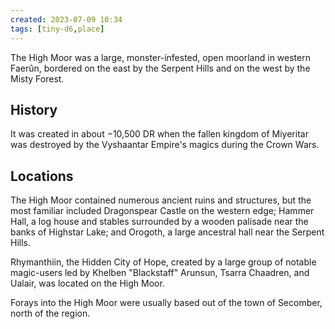 ```yaml
---
created: 2023-07-09 10:34
tags: [tiny-d6,place]
---
```

The High Moor was a large, monster-infested, open moorland in western Faerûn, bordered on the east by the Serpent Hills and on the west by the Misty Forest.

## History
It was created in about −10,500 DR when the fallen kingdom of Miyeritar was destroyed by the Vyshaantar Empire's magics during the Crown Wars.

## Locations
The High Moor contained numerous ancient ruins and structures, but the most familiar included Dragonspear Castle on the western edge; Hammer Hall, a log house and stables surrounded by a wooden palisade near the banks of Highstar Lake; and Orogoth, a large ancestral hall near the Serpent Hills.

Rhymanthiin, the Hidden City of Hope, created by a large group of notable magic-users led by Khelben "Blackstaff" Arunsun, Tsarra Chaadren, and Ualair, was located on the High Moor.

Forays into the High Moor were usually based out of the town of Secomber, north of the region.